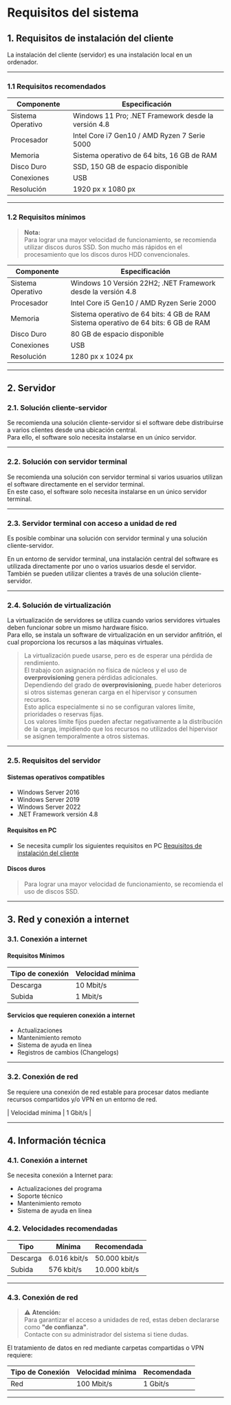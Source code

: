 # Requisitos del sistema

## 1. Requisitos de instalación del cliente

La instalación del cliente (servidor) es una instalación local en un ordenador.

---

### 1.1 Requisitos recomendados

| Componente       | Especificación                                              |
|------------------|-------------------------------------------------------------|
| Sistema Operativo | Windows 11 Pro; .NET Framework desde la versión 4.8     |
| Procesador        | Intel Core i7 Gen10 / AMD Ryzen 7 Serie 5000              |
| Memoria           | Sistema operativo de 64 bits, 16 GB de RAM                 |
| Disco Duro        | SSD, 150 GB de espacio disponible                          |
| Conexiones        | USB                                                        |
| Resolución        | 1920 px x 1080 px                                          |

---

### 1.2 Requisitos mínimos

> **Nota:**  
> Para lograr una mayor velocidad de funcionamiento, se recomienda utilizar discos duros SSD. Son mucho más rápidos en el procesamiento que los discos duros HDD convencionales.

| Componente       | Especificación                                              |
|------------------|-------------------------------------------------------------|
| Sistema Operativo | Windows 10 Versión 22H2; .NET Framework desde la versión 4.8 |
| Procesador        | Intel Core i5 Gen10 / AMD Ryzen Serie 2000                |
| Memoria           | Sistema operativo de 64 bits: 4 GB de RAM<br>Sistema operativo de 64 bits: 6 GB de RAM |
| Disco Duro        | 80 GB de espacio disponible                                |
| Conexiones        | USB                                                        |
| Resolución        | 1280 px x 1024 px                                          |

---

## 2. Servidor

### 2.1. Solución cliente-servidor

Se recomienda una solución cliente-servidor si el software debe distribuirse a varios clientes desde una ubicación central.  
Para ello, el software solo necesita instalarse en un único servidor.

---

### 2.2. Solución con servidor terminal

Se recomienda una solución con servidor terminal si varios usuarios utilizan el software directamente en el servidor terminal.  
En este caso, el software solo necesita instalarse en un único servidor terminal.

---

### 2.3. Servidor terminal con acceso a unidad de red

Es posible combinar una solución con servidor terminal y una solución cliente-servidor.

En un entorno de servidor terminal, una instalación central del software es utilizada directamente por uno o varios usuarios desde el servidor.  
También se pueden utilizar clientes a través de una solución cliente-servidor.

---

### 2.4. Solución de virtualización

La virtualización de servidores se utiliza cuando varios servidores virtuales deben funcionar sobre un mismo hardware físico.  
Para ello, se instala un software de virtualización en un servidor anfitrión, el cual proporciona los recursos a las máquinas virtuales.

> La virtualización puede usarse, pero es de esperar una pérdida de rendimiento.  
> El trabajo con asignación no física de núcleos y el uso de **overprovisioning** genera pérdidas adicionales.  
> Dependiendo del grado de **overprovisioning**, puede haber deterioros si otros sistemas generan carga en el hipervisor y consumen recursos.  
> Esto aplica especialmente si no se configuran valores límite, prioridades o reservas fijas.  
> Los valores límite fijos pueden afectar negativamente a la distribución de la carga, impidiendo que los recursos no utilizados del hipervisor se asignen temporalmente a otros sistemas.

---

### 2.5. Requisitos del servidor

#### Sistemas operativos compatibles

- Windows Server 2016  
- Windows Server 2019  
- Windows Server 2022  
- .NET Framework versión 4.8  

#### Requisitos en PC

- Se necesita cumplir los siguientes requisitos en PC [Requisitos de instalación del cliente](#1-requisitos-de-instalacion-del-cliente)

#### Discos duros

> Para lograr una mayor velocidad de funcionamiento, se recomienda el uso de discos SSD.

---

## 3. Red y conexión a internet 

### 3.1. Conexión a internet

#### Requisitos Mínimos

| Tipo de conexión | Velocidad mínima        |
|------------------|--------------------------|
| Descarga         | 10 Mbit/s                |
| Subida           | 1 Mbit/s                 |

#### Servicios que requieren conexión a internet

- Actualizaciones     
- Mantenimiento remoto  
- Sistema de ayuda en línea    
- Registros de cambios (Changelogs)  

---

### 3.2. Conexión de red

Se requiere una conexión de red estable para procesar datos mediante recursos compartidos y/o VPN en un entorno de red.

| Velocidad mínima | 1 Gbit/s |

---

## 4. Información técnica

### 4.1. Conexión a internet

Se necesita conexión a Internet para:

- Actualizaciones del programa  
- Soporte técnico    
- Mantenimiento remoto  
- Sistema de ayuda en línea 

### 4.2. Velocidades recomendadas

| Tipo     | Mínima           | Recomendada       |
|----------|------------------|-------------------|
| Descarga | 6.016 kbit/s     | 50.000 kbit/s     |
| Subida   | 576 kbit/s       | 10.000 kbit/s     |

---

### 4.3. Conexión de red

> ⚠️ **Atención:**  
> Para garantizar el acceso a unidades de red, estas deben declararse como **"de confianza"**.  
> Contacte con su administrador del sistema si tiene dudas.

El tratamiento de datos en red mediante carpetas compartidas o VPN requiere:

| Tipo de Conexión | Velocidad mínima | Recomendada   |
|------------------|------------------|---------------|
| Red              | 100 Mbit/s       | 1 Gbit/s      |

---

